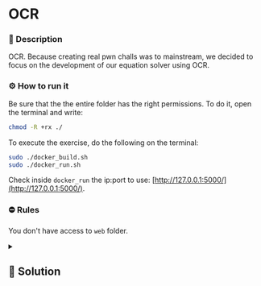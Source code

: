 # OCR

### 📄 Description
OCR.
Because creating real pwn challs was to mainstream, we decided to focus on the development of our equation solver using OCR.


### ⚙ How to run it
Be sure that the the entire folder has the right permissions.
To do it, open the terminal and write:
```bash
chmod -R +rx ./
```

To execute the exercise, do the following on the terminal:
```bash
sudo ./docker_build.sh
sudo ./docker_run.sh
```

Check inside `docker_run` the ip:port to use: [http://127.0.0.1:5000/](http://127.0.0.1:5000/).

### ⛔ Rules
You don't have access to `web` folder.


<details>
    <summary>
        <h2>🔑 Solution</h2>
    </summary>

* after some trial and error it looks like the application is running an ocr on the input string and then `eval()`ing the text
* while scanning endpoints using ffuf (`ffuf -w SecLists/Discovery/Web-Content/common.txt -u http://localhost:5000/FUZZ`) a `/debug` endpoint appeared, it just dumps the app source code
* looks like the flag is in a string var named `x`
* we can't exfiltrate it directly because the output is casted to int before being sent back
* we can get the string length and then iterate on the string contents and get them character by character

<h3> 🚩 Flag </h3>

```
INSA{0cr_L0ng}
```
</details>